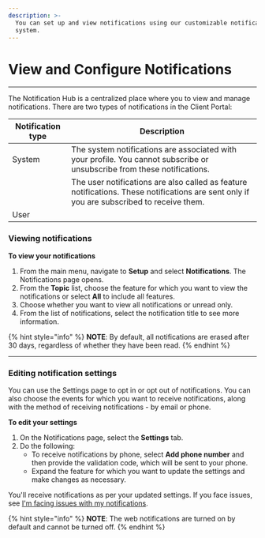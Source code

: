 ```yaml
---
description: >-
  You can set up and view notifications using our customizable notification
  system.
---
```


# View and Configure Notifications

***

The Notification Hub is a centralized place where you to view and manage notifications. There are two types of notifications in the Client Portal:

| Notification type | Description                                                                                                                               |
| ----------------- | ----------------------------------------------------------------------------------------------------------------------------------------- |
| System            | The system notifications are associated with your profile. You cannot subscribe or unsubscribe from these notifications.                  |
|                   | The user notifications are also called as feature notifications. These notifications are sent only if you are subscribed to receive them. |
| User              |                                                                                                                                           |

### Viewing notifications

**To view your notifications**

1. From the main menu, navigate to **Setup** and select **Notifications**. The Notifications page opens.
2. From the **Topic** list, choose the feature for which you want to view the notifications or select **All** to include all features.&#x20;
3. Choose whether you want to view all notifications or unread only.&#x20;
4. From the list of notifications, select the notification title to see more information.

{% hint style="info" %}
**NOTE**: By default, all notifications are erased after 30 days, regardless of whether they have been read.
{% endhint %}

***

### Editing notification settings

You can use the Settings page to opt in or opt out of notifications. You can also choose the events for which you want to receive notifications, along with the method of receiving notifications - by email or phone.&#x20;

**To edit your settings**

1. On the Notifications page, select the **Settings** tab.
2. Do the following:
   * To receive notifications by phone, select **Add phone number** and then provide the validation code, which will be sent to your phone.&#x20;
   * Expand the feature for which you want to update the settings and make changes as necessary.&#x20;

You'll receive notifications as per your updated settings. If you face issues, see [I'm facing issues with my notifications](../help-and-support/frequently-asked-questions/im-facing-issues-with-notifications.md).&#x20;

{% hint style="info" %}
**NOTE**: The web notifications are turned on by default and cannot be turned off.
{% endhint %}


